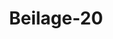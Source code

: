 ---  
schema: default  
title: Beilage-20  
organization: Team Charlie  
notes: "<p>§.1</p><p>Note

de S. E. Mr. le baron dAnsrorr etc. etc., à S. E. Mr. le baron de Monen-

Berunensosen, Ministre

presidant la haute Diete de la serenissime Confede

ration Termanique, etc. etc.

Par suite des principes adoptes par da Majesté imperiale de donner une entiere

publicite aus resultats des enquétes motivees par les coupables entreprises et les

projets plus coupables encore dassociations secretes derourertes en Russie, le

souesigne, Euroge extraordinaire et Ministre plenipotentiaire de Sa Majesté IEm-

pereur de toutes les Russies, a eté dans le cas à diverses reprises, de faire à cet

egard 2 la Serbaissime Conkéderation Termanique des communications, qui ont

pu Qui prourer que Von ne se departirait pas de ce systéme de publicité qui

montre la justice dans tout Péclat de son independance. Le soussigné est charge

en consequence de communiquer aujourdbui doffice à la dite Conféderation par

le haute Diete, son organe, le rapport binal présenté par la Commission denquéte

a Sa Majeste Empereur.

Gest sur les chess daccusations indiques dans cette piéce, que vont etre jugés

les individus traduits devant la haute Cour nationale, dont Pétabliscement et la

composition ont eif annoncés dans le maniteste Imperial du 7 Juin.

Le sonssigné prie son Excellence Monsieur le Baron de Münch-Bellinghausen

de receroir les assurances renourelees de es haute consideration.

Franclort s. M. le 7/. Juillet 1826.

lägete dAnetett</p>"  
resources:  
- format: png  
  name: Page171[1].png  
  url: ../../data_img/Protokolle_BV_18_1826/Beilage-20/Page171[1].png  
category:   
  - Protokolle_BV_18_1826  
maintainer: Tao Luo  
maintainer_email: t.luo.21@abdn.ac.uk  
---